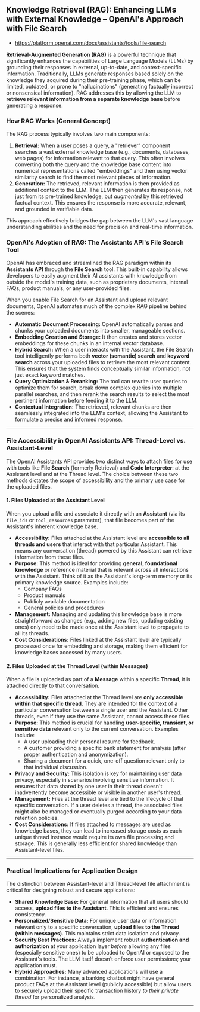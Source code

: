 ## Knowledge Retrieval (RAG): Enhancing LLMs with External Knowledge – OpenAI's Approach with File Search

- https://platform.openai.com/docs/assistants/tools/file-search

**Retrieval-Augmented Generation (RAG)** is a powerful technique that significantly enhances the capabilities of Large Language Models (LLMs) by grounding their responses in external, up-to-date, and context-specific information. Traditionally, LLMs generate responses based solely on the knowledge they acquired during their pre-training phase, which can be limited, outdated, or prone to "hallucinations" (generating factually incorrect or nonsensical information). RAG addresses this by allowing the LLM to **retrieve relevant information from a separate knowledge base** before generating a response.


### **How RAG Works (General Concept)**

The RAG process typically involves two main components:

1.  **Retrieval:** When a user poses a query, a "retriever" component searches a vast external knowledge base (e.g., documents, databases, web pages) for information relevant to that query. This often involves converting both the query and the knowledge base content into numerical representations called "embeddings" and then using vector similarity search to find the most relevant pieces of information.
2.  **Generation:** The retrieved, relevant information is then provided as additional context to the LLM. The LLM then generates its response, not just from its pre-trained knowledge, but *augmented* by this retrieved factual context. This ensures the response is more accurate, relevant, and grounded in verifiable data.

This approach effectively bridges the gap between the LLM's vast language understanding abilities and the need for precision and real-time information.


### **OpenAI's Adoption of RAG: The Assistants API's File Search Tool**

OpenAI has embraced and streamlined the RAG paradigm within its **Assistants API** through the **File Search** tool. This built-in capability allows developers to easily augment their AI assistants with knowledge from outside the model's training data, such as proprietary documents, internal FAQs, product manuals, or any user-provided files.

When you enable File Search for an Assistant and upload relevant documents, OpenAI automates much of the complex RAG pipeline behind the scenes:

* **Automatic Document Processing:** OpenAI automatically parses and chunks your uploaded documents into smaller, manageable sections.
* **Embedding Creation and Storage:** It then creates and stores vector embeddings for these chunks in an internal vector database.
* **Hybrid Search:** When a user interacts with the Assistant, the File Search tool intelligently performs both **vector (semantic) search** and **keyword search** across your uploaded files to retrieve the most relevant content. This ensures that the system finds conceptually similar information, not just exact keyword matches.
* **Query Optimization & Reranking:** The tool can rewrite user queries to optimize them for search, break down complex queries into multiple parallel searches, and then rerank the search results to select the most pertinent information before feeding it to the LLM.
* **Contextual Integration:** The retrieved, relevant chunks are then seamlessly integrated into the LLM's context, allowing the Assistant to formulate a precise and informed response.

---

### **File Accessibility in OpenAI Assistants API: Thread-Level vs. Assistant-Level**

The OpenAI Assistants API provides two distinct ways to attach files for use with tools like **File Search** (formerly Retrieval) and **Code Interpreter**: at the Assistant level and at the Thread level. The choice between these two methods dictates the scope of accessibility and the primary use case for the uploaded files.


#### **1. Files Uploaded at the Assistant Level**

When you upload a file and associate it directly with an **Assistant** (via its `file_ids` or `tool_resources` parameter), that file becomes part of the Assistant's inherent knowledge base.

* **Accessibility:** Files attached at the Assistant level are **accessible to all threads and users** that interact with that particular Assistant. This means any conversation (thread) powered by this Assistant can retrieve information from these files.
* **Purpose:** This method is ideal for providing **general, foundational knowledge** or reference material that is relevant across all interactions with the Assistant. Think of it as the Assistant's long-term memory or its primary knowledge source. Examples include:
    * Company FAQs
    * Product manuals
    * Publicly available documentation
    * General policies and procedures
* **Management:** Managing and updating this knowledge base is more straightforward as changes (e.g., adding new files, updating existing ones) only need to be made once at the Assistant level to propagate to all its threads.
* **Cost Considerations:** Files linked at the Assistant level are typically processed once for embedding and storage, making them efficient for knowledge bases accessed by many users.



#### **2. Files Uploaded at the Thread Level (within Messages)**

When a file is uploaded as part of a **Message** within a specific **Thread**, it is attached directly to that conversation.

* **Accessibility:** Files attached at the Thread level are **only accessible within that specific thread**. They are intended for the context of a particular conversation between a single user and the Assistant. Other threads, even if they use the same Assistant, cannot access these files.
* **Purpose:** This method is crucial for handling **user-specific, transient, or sensitive data** relevant only to the current conversation. Examples include:
    * A user uploading their personal resume for feedback.
    * A customer providing a specific bank statement for analysis (after proper authentication and anonymization).
    * Sharing a document for a quick, one-off question relevant only to that individual discussion.
* **Privacy and Security:** This isolation is key for maintaining user data privacy, especially in scenarios involving sensitive information. It ensures that data shared by one user in their thread doesn't inadvertently become accessible or visible in another user's thread.
* **Management:** Files at the thread level are tied to the lifecycle of that specific conversation. If a user deletes a thread, the associated files might also be managed or eventually purged according to your data retention policies.
* **Cost Considerations:** If files attached to messages are used as knowledge bases, they can lead to increased storage costs as each unique thread instance would require its own file processing and storage. This is generally less efficient for shared knowledge than Assistant-level files.

---

### **Practical Implications for Application Design**

The distinction between Assistant-level and Thread-level file attachment is critical for designing robust and secure applications:

* **Shared Knowledge Base:** For general information that all users should access, **upload files to the Assistant**. This is efficient and ensures consistency.
* **Personalized/Sensitive Data:** For unique user data or information relevant only to a specific conversation, **upload files to the Thread (within messages)**. This maintains strict data isolation and privacy.
* **Security Best Practices:** Always implement robust **authentication and authorization** at your application layer *before* allowing any files (especially sensitive ones) to be uploaded to OpenAI or exposed to the Assistant's tools. The LLM itself doesn't enforce user permissions; your application must.
* **Hybrid Approaches:** Many advanced applications will use a combination. For instance, a banking chatbot might have general product FAQs at the Assistant level (publicly accessible) but allow users to securely upload their specific transaction history *to their private thread* for personalized analysis.

---

